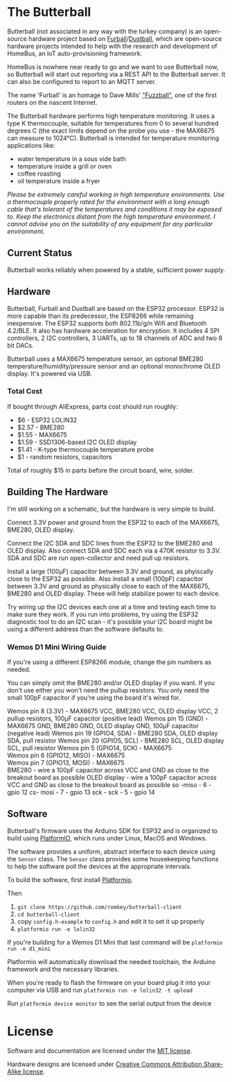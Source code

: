 # The Butterball

Butterball (not associated in any way with the turkey company) is an open-source hardware project based on [Furball](https://github.com/HomeBusProjects/furball)/[Dustball](https://github.com/romkey/dustball-client), which are open-source hardware projects intended to help with the research and development of HomeBus, an IoT auto-provisioning framework.

HomeBus is nowhere near ready to go and we want to use Butterball now, so Butterball will start out reporting via a REST API to the Butterball server. It can also be configured to report to an MQTT server.

The name 'Furball' is an homage to Dave Mills' ["Fuzzball"](https://en.wikipedia.org/wiki/Fuzzball_router), one of the first routers on the nascent Internet.

The Butterball hardware performs high temperature monitoring. It uses a type K thermocouple, suitable for temperatures from 0 to several hundred degrees C (the exact limits depend on the probe you use - the MAX6675 can measure to 1024°C). Butterball is intended for temperature monitoring applications like:
- water temperature in a sous vide bath
- temperature inside a grill or oven
- coffee roasting
- oil temperature inside a fryer

*Please be extremely careful working in high temperature environments. Use a thermocouple properly rated for the environment with a long enough cable that's tolerant of the temperatures and conditions it may be exposed to. Keep the electronics distant from the high temperature environment. I cannot advise you on the suitability of any equipment for any particular environment.*

## Current Status

Butterball works reliably when powered by a stable, sufficient power supply.

## Hardware

Butterball, Furball and Dustball are based on the ESP32 processor. ESP32 is more capable than its predecessor, the ESP8266 while remaining inexpensive. The ESP32 supports both 802.11b/g/n Wifi and Bluetooth 4.2/BLE. It also has hardware acceleration for encryption. It includes 4 SPI controllers, 2 I2C controllers, 3 UARTs, up to 18 channels of ADC and two 8 bit DACs. 

Butterball uses a MAX6675 temperature sensor, an optional BME280 temperature/humidity/pressure sensor and an optional monochrome OLED display. It's powered via USB.

### Total Cost

If bought through AliExpress, parts cost should run roughly:
- $6 - ESP32 LOLIN32
- $2.57 - BME280
- $1.55 - MAX6675
- $1.59 - SSD1306-based I2C OLED display
- $1.41 - K-type thermocouple temperature probe
- $1 - random resistors, capacitors

Total of roughly $15 in parts before the circuit board, wire, solder.

## Building The Hardware

I'm still working on a schematic, but the hardware is very simple to build.

Connect 3.3V power and ground from the ESP32 to each of the MAX6675, BME280, OLED display.

Connect the I2C SDA and SDC lines from the ESP32 to the BME280 and OLED display. Also connect SDA and SDC each via a 470K resistor to 3.3V.  SDA and SDC are run open-collector and need pull up resistors.

Install a large (100µF) capacitor between 3.3V and ground, as phyiscally close to the ESP32 as possible. Also install a small (100pF) capacitor between 3.3V and ground as physically close to each of the MAX6675, BME280 and OLED display. These will help stabilize power to each device.

Try wiring up the I2C devices each one at a time and testing each time to make sure they work. If you run into problems, try using the ESP32 diagnostic tool to do an I2C scan - it's possible your I2C board might be using a different address than the software defaults to.

### Wemos D1 Mini Wiring Guide

If you're using a different ESP8266 module, change the pin numbers as needed.

You can simply omit the BME280 and/or OLED display if you want. If you don't use either you won't need the pullup resistors. You only need the small 100pF capacitor if you're using the board it's wired for.

Wemos pin 8 (3.3V) - MAX6675 VCC, BME280 VCC, OLED display VCC, 2 pullup resistors, 100µF capacitor (positive lead)
Wemos pin 15 (GND) - MAX6675 GND, BME280 GND, OLED display GND, 100µF capacitor (negative lead)
Wemos pin 19 (GPIO4, SDA) - BME280 SDA, OLED display SDA, pull resistor 
Wemos pin 20 (GPIO5, SCL) - BME280 SCL, OLED display SCL, pull resistor
Wemos pin 5 (GPIO14, SCK) - MAX6675  
Wemos pin 6 (GPIO12, MISO) - MAX6675  
Wemos pin 7 (GPIO13, MOSI) - MAX6675  
BME280 - wire a 100pF capacitor across VCC and GND as close to the breakout board as possible 
OLED display - wire a 100pF capacitor across VCC and GND as close to the breakout board as possible 
so -miso - 6 - gpio 12 
cs- mosi - 7 - gpio 13
sck - sck - 5 - gpio 14

## Software

Butterball's firmware uses the Arduino SDK for ESP32 and is organized to build using [PlatformIO](https://platformio.org/), which runs under Linux, MacOS and Windows.

The software provides a uniform, abstract interface to each device using the `Sensor` class. The `Sensor` class provides some housekeeping functions to help the software poll the devices at the appropriate intervals.

To build the software, first install [Platformio](https://platformio.org).

Then

1. `git clone https://github.com/romkey/butterball-client`
2. `cd butterball-client`
3.  copy `config.h-example` to `config.h` and edit it to set it up properly
3. `platformio run -e lolin32`

If you're building for a Wemos D1 Mini that last command will be `platformio run -e d1_mini`

Platformio will automatically download the needed toolchain, the Arduino framework and the necessary libraries.

When you're ready to flash the firmware on your board  plug it into your computer via USB and run `platformio run -e lolin32 -t upload`

Run `platformio device monitor` to see the serial output from the device


# License

Software and documentation are licensed under the [MIT license](https://romkey.mit-license.org/).

Hardware designs are licensed under [Creative Commons Attribution Share-Alike license](https://creativecommons.org/licenses/by-sa/4.0). 

